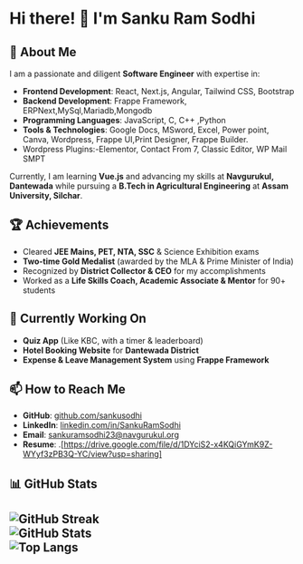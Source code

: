 # Hi there! 👋 I'm Sanku Ram Sodhi

## 🚀 About Me
I am a passionate and diligent **Software Engineer** with expertise in:
- **Frontend Development**: React, Next.js, Angular, Tailwind CSS, Bootstrap  
- **Backend Development**: Frappe Framework, ERPNext,MySql,Mariadb,Mongodb  
- **Programming Languages**: JavaScript, C, C++ ,Python
- **Tools & Technologies**: Google Docs, MSword, Excel, Power point, Canva, Wordpress, Frappe UI,Print Designer, Frappe Builder.
- Wordpress Plugins:-Elementor, Contact From 7, Classic Editor, WP Mail SMPT

Currently, I am learning **Vue.js** and advancing my skills at **Navgurukul, Dantewada** while pursuing a **B.Tech in Agricultural Engineering** at **Assam University, Silchar**.

## 🏆 Achievements  
- Cleared **JEE Mains, PET, NTA, SSC** & Science Exhibition exams  
- **Two-time Gold Medalist** (awarded by the MLA & Prime Minister of India)  
- Recognized by **District Collector & CEO** for my accomplishments  
- Worked as a **Life Skills Coach, Academic Associate & Mentor** for 90+ students  

## 🌱 Currently Working On  
- **Quiz App** (Like KBC, with a timer & leaderboard)  
- **Hotel Booking Website** for **Dantewada District**  
- **Expense & Leave Management System** using **Frappe Framework**  

## 📫 How to Reach Me  
- **GitHub**: [github.com/sankusodhi](https://https://github.com/sankusodhi)  
- **LinkedIn**: [linkedin.com/in/SankuRamSodhi](linkedin.com/in/sanku-ram-sodhi-331191291)  
- **Email**: [sankuramsodhi23@navgurukul.org](mailto:your-sankuramsodhi23@navgurukul.org)
- **Resume**: .[https://drive.google.com/file/d/1DYciS2-x4KQiGYmK9Z-WYyf3zPB3Q-YC/view?usp=sharing]

## 📊 GitHub Stats  
![GitHub Streak](https://github-readme-streak-stats.herokuapp.com/?user=SankuRamSodhi&theme=radical)  
![GitHub Stats](https://github-readme-stats.vercel.app/api?username=SankuRamSodhi&show_icons=true&theme=radical)  
![Top Langs](https://github-readme-stats.vercel.app/api/top-langs/?username=SankuRamSodhi&layout=compact&theme=radical)  
---

<!---
sankusodhi/sankusodhi is a ✨ special ✨ repository because its `README.md` (this file) appears on your GitHub profile.
You can click the Preview link to take a look at your changes.
--->
